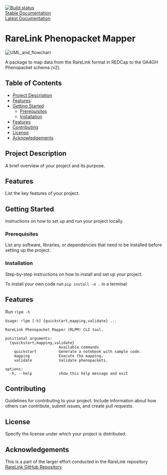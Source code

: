 [![Build status](https://github.com/bih-cei/phenopacket_mapper/workflows/CI/badge.svg)](https://github.com/frehburg/TemplateForPythonProjects/actions/workflows/python_ci.yml)  
[Stable Documentation](https://bih-cei.github.io/phenopacket_mapper/stable/)  
[Latest Documentation](https://bih-cei.github.io/phenopacket_mapper/latest/)  

# RareLink Phenopacket Mapper
![UML_and_flowchart](https://github.com/user-attachments/assets/987ec48d-754a-4ceb-8f0c-a9b362a3d67b)

A package to map data from the RareLink format in REDCap to the GA4GH Phenopacket schema (v2).

## Table of Contents

- [Project Description](#project-description)
- [Features](#features)
- [Getting Started](#getting-started)
   - [Prerequisites](#prerequisites)
   - [Installation](#installation)
- [Features](#features)
- [Contributing](#contributing)
- [License](#license)
- [Acknowledgements](#acknowledgements)

## Project Description

A brief overview of your project and its purpose.

## Features

List the key features of your project.

## Getting Started

Instructions on how to set up and run your project locally.

### Prerequisites

List any software, libraries, or dependencies that need to be installed before setting up the project.

### Installation

Step-by-step instructions on how to install and set up your project.

To install your own code run `pip install -e .` in a terminal

## Features

Run `rlpm -h`

```
Usage: rlpm [-h] {quickstart,mapping,validate} ...

RareLink Phenopacket Mapper (RLPM) CLI tool.

positional arguments:
  {quickstart,mapping,validate}
                        Available commands
    quickstart          Generate a notebook with sample code.
    mapping             Execute the mapping.
    validate            Validate phenopackets.

options:
  -h, --help            show this help message and exit
```

## Contributing

Guidelines for contributing to your project. Include information about how others can contribute, submit issues, and create pull requests.

## License

Specify the license under which your project is distributed.

## Acknowledgements
This is a part of the larger effort conducted in the RareLink repository [RareLink GitHub Repository](www.github.com/bih-cei/rarelink)
